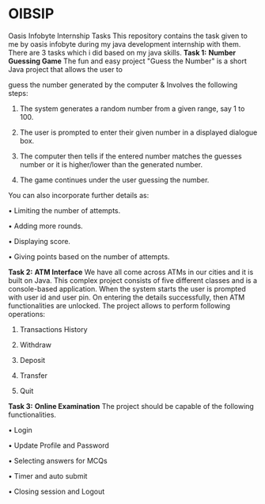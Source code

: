 # OIBSIP
Oasis Infobyte Internship Tasks
This repository contains the task given to me by oasis infobyte during my java development internship with them.
There are 3 tasks which i did based on my java skills.
**Task 1:**
**Number Guessing Game**
The fun and easy project "Guess the Number" is a short Java project that allows the user to

guess the number generated by the computer & Involves the following steps:

1. The system generates a random number from a given range, say 1 to 100.

2. The user is prompted to enter their given number in a displayed dialogue box.

3. The computer then tells if the entered number matches the guesses number or it is higher/lower than the generated number.

4. The game continues under the user guessing the number.

You can also incorporate further details as:

• Limiting the number of attempts.

• Adding more rounds.

• Displaying score.

• Giving points based on the number of attempts.




**Task 2:**
**ATM Interface**
We have all come across ATMs in our cities and it is built on Java. This complex project consists of five different classes and is a console-based application. When the system starts the user is prompted with user id and user pin. On entering the details successfully, then ATM functionalities are unlocked. The project allows to perform following operations:

1. Transactions History

2. Withdraw

3. Deposit

4. Transfer

5. Quit



**Task 3:**
**Online Examination**
The project should be capable of the following functionalities.

• Login

• Update Profile and Password

• Selecting answers for MCQs

• Timer and auto submit

• Closing session and Logout
